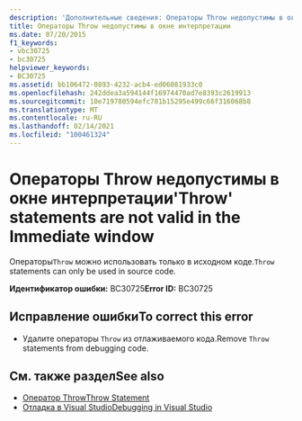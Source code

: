 ```yaml
---
description: 'Дополнительные сведения: Операторы Throw недопустимы в окне интерпретации'
title: Операторы Throw недопустимы в окне интерпретации
ms.date: 07/20/2015
f1_keywords:
- vbc30725
- bc30725
helpviewer_keywords:
- BC30725
ms.assetid: bb106472-0893-4232-acb4-ed06081933c0
ms.openlocfilehash: 242ddea3a594144f16974470ad7e8393c2619913
ms.sourcegitcommit: 10e719780594efc781b15295e499c66f316068b8
ms.translationtype: MT
ms.contentlocale: ru-RU
ms.lasthandoff: 02/14/2021
ms.locfileid: "100461324"
---
```

# <a name="throw-statements-are-not-valid-in-the-immediate-window"></a><span data-ttu-id="b06ea-103">Операторы Throw недопустимы в окне интерпретации</span><span class="sxs-lookup"><span data-stu-id="b06ea-103">'Throw' statements are not valid in the Immediate window</span></span>

<span data-ttu-id="b06ea-104">Операторы`Throw` можно использовать только в исходном коде.</span><span class="sxs-lookup"><span data-stu-id="b06ea-104">`Throw` statements can only be used in source code.</span></span>  
  
 <span data-ttu-id="b06ea-105">**Идентификатор ошибки:** BC30725</span><span class="sxs-lookup"><span data-stu-id="b06ea-105">**Error ID:** BC30725</span></span>  
  
## <a name="to-correct-this-error"></a><span data-ttu-id="b06ea-106">Исправление ошибки</span><span class="sxs-lookup"><span data-stu-id="b06ea-106">To correct this error</span></span>  
  
- <span data-ttu-id="b06ea-107">Удалите операторы `Throw` из отлаживаемого кода.</span><span class="sxs-lookup"><span data-stu-id="b06ea-107">Remove `Throw` statements from debugging code.</span></span>  
  
## <a name="see-also"></a><span data-ttu-id="b06ea-108">См. также раздел</span><span class="sxs-lookup"><span data-stu-id="b06ea-108">See also</span></span>

- [<span data-ttu-id="b06ea-109">Оператор Throw</span><span class="sxs-lookup"><span data-stu-id="b06ea-109">Throw Statement</span></span>](../language-reference/statements/throw-statement.md)
- [<span data-ttu-id="b06ea-110">Отладка в Visual Studio</span><span class="sxs-lookup"><span data-stu-id="b06ea-110">Debugging in Visual Studio</span></span>](/visualstudio/debugger/debugger-feature-tour)
